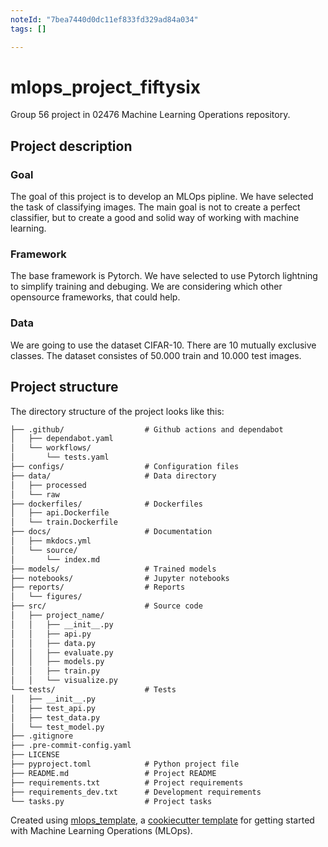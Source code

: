 ```yaml
---
noteId: "7bea7440d0dc11ef833fd329ad84a034"
tags: []

---
```


# mlops_project_fiftysix
Group 56 project in 02476 Machine Learning Operations repository.

##  Project description
### Goal
The goal of this project is to develop an MLOps pipline. 
We have selected the task of classifying images. The main goal is not to create a perfect classifier, but to create a good and solid way of working with machine learning. 

### Framework
The base framework is Pytorch. 
We have selected to use Pytorch lightning to simplify training and debuging.
We are considering which other opensource frameworks, that could help. 


### Data
We are going to use the dataset CIFAR-10. There are 10 mutually exclusive classes.
The dataset consistes of 50.000 train and 10.000 test images.  

## Project structure

The directory structure of the project looks like this:
```txt
├── .github/                  # Github actions and dependabot
│   ├── dependabot.yaml
│   └── workflows/
│       └── tests.yaml
├── configs/                  # Configuration files
├── data/                     # Data directory
│   ├── processed
│   └── raw
├── dockerfiles/              # Dockerfiles
│   ├── api.Dockerfile
│   └── train.Dockerfile
├── docs/                     # Documentation
│   ├── mkdocs.yml
│   └── source/
│       └── index.md
├── models/                   # Trained models
├── notebooks/                # Jupyter notebooks
├── reports/                  # Reports
│   └── figures/
├── src/                      # Source code
│   ├── project_name/
│   │   ├── __init__.py
│   │   ├── api.py
│   │   ├── data.py
│   │   ├── evaluate.py
│   │   ├── models.py
│   │   ├── train.py
│   │   └── visualize.py
└── tests/                    # Tests
│   ├── __init__.py
│   ├── test_api.py
│   ├── test_data.py
│   └── test_model.py
├── .gitignore
├── .pre-commit-config.yaml
├── LICENSE
├── pyproject.toml            # Python project file
├── README.md                 # Project README
├── requirements.txt          # Project requirements
├── requirements_dev.txt      # Development requirements
└── tasks.py                  # Project tasks
```


Created using [mlops_template](https://github.com/SkafteNicki/mlops_template),
a [cookiecutter template](https://github.com/cookiecutter/cookiecutter) for getting
started with Machine Learning Operations (MLOps).
